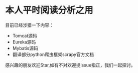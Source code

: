 # 本人平时阅读分析之用

目前已经涉猎一下内容：
- Tomcat源码
- Eureka源码
- Mybatis源码
- 翻译部分python爬虫框架scrapy官方文档

感兴趣的朋友欢迎Star,如有不对欢迎提issue指正，我们一起探讨。
